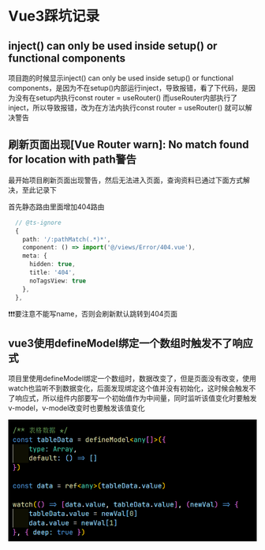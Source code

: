 # Vue3踩坑记录

## inject() can only be used inside setup() or functional components

项目跑的时候显示inject() can only be used inside setup() or functional components，是因为不在setup()内部运行inject，导致报错，看了下代码，是因为没有在setup内执行const router = useRouter()  而useRouter内部执行了inject，所以导致报错，改为在方法内执行const router = useRouter() 就可以解决警告

## 刷新页面出现[Vue Router warn]: No match found for location with path警告

最开始项目刷新页面出现警告，然后无法进入页面，查询资料已通过下面方式解决，至此记录下

首先静态路由里面增加404路由

```ts
  // @ts-ignore 
  {
    path: '/:pathMatch(.*)*',
    component: () => import('@/views/Error/404.vue'),
    meta: {
      hidden: true,
      title: '404',
      noTagsView: true
    },
  },
```

❗❗❗要注意不能写name，否则会刷新默认跳转到404页面

## vue3使用defineModel绑定一个数组时触发不了响应式

项目里使用defineModel绑定一个数组时，数据改变了，但是页面没有改变，使用watch也监听不到数据变化，后面发现绑定这个值并没有初始化，这时候会触发不了响应式，所以组件内部要写一个初始值作为中间量，同时监听该值变化时要触发v-model，v-model改变时也要触发该值变化

![image-20240803161439837](public/md_doc_img/image-20240803161439837.png)
